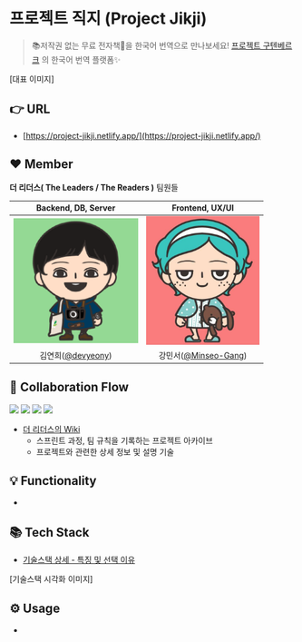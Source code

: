 # 프로젝트 직지 (Project Jikji)
> 📚저작권 없는 무료 전자책📖을 한국어 번역으로 만나보세요! [프로젝트 구텐베르크](https://www.gutenberg.org/) 의 한국어 번역 플랫폼✨

[대표 이미지]

## 👉 URL

- [https://project-jikji.netlify.app/](https://project-jikji.netlify.app/)

## ❤️ Member
**더 리더스( The Leaders / The Readers )** 팀원들

|Backend, DB, Server|Frontend, UX/UI|
|:---:|:---:|
|<img src="https://raw.githubusercontent.com/devyeony/project-jikji/main/.github/IMAGE/wiki/main/devyeony_img.png" width="220px">|<img src="https://raw.githubusercontent.com/devyeony/project-jikji/main/.github/IMAGE/wiki/main/Minseo_img.jpg" width="200px">|
|김연희([@devyeony](https://github.com/devyeony))|강민서([@Minseo-Gang](https://github.com/Minseo-Gang))|

## 🤝 Collaboration Flow
<a href="https://github.com/devyeony/project-jikji/issues?q=is%3Aissue+is%3Aopen"><img src="https://img.shields.io/github/issues-raw/devyeony/project-jikji?color=gree"></a>
<a href="https://github.com/devyeony/project-jikji/issues?q=is%3Aissue+is%3Aclosed"><img src="https://img.shields.io/github/issues-closed-raw/devyeony/project-jikji?color=red"></a>
<a href="https://github.com/devyeony/project-jikji/pulls?q=is%3Apr+is%3Aopen"><img src="https://img.shields.io/github/issues-pr-raw/devyeony/project-jikji?color=gree"></a>
<a href="https://github.com/devyeony/project-jikji/pulls?q=is%3Apr+is%3Aclosed"><img src="https://img.shields.io/github/issues-pr-closed-raw/devyeony/project-jikji?color=red"></a>
- [더 리더스의 Wiki](https://github.com/devyeony/project-jikji/wiki) 
    - 스프린트 과정, 팀 규칙을 기록하는 프로젝트 아카이브
    - 프로젝트와 관련한 상세 정보 및 설명 기술

## 💡 Functionality

- 

## 📚 Tech Stack

- [기술스택 상세 - 특징 및 선택 이유](https://github.com/devyeony/project-jikji/wiki/Tech-Stack)  

[기술스택 시각화 이미지]

## ⚙️ Usage

-
